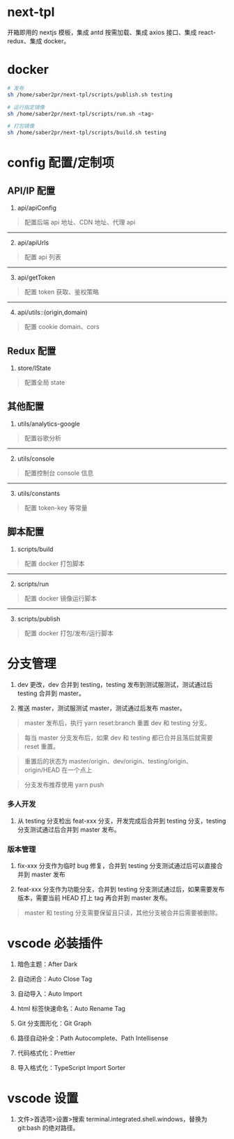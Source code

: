 # next-tpl

开箱即用的 nextjs 模板，集成 antd 按需加载、集成 axios 接口、集成 react-redux、集成 docker。

# docker

```bash
# 发布
sh /home/saber2pr/next-tpl/scripts/publish.sh testing

# 运行指定镜像
sh /home/saber2pr/next-tpl/scripts/run.sh <tag>

# 打包镜像
sh /home/saber2pr/next-tpl/scripts/build.sh testing
```

# config 配置/定制项

## API/IP 配置

1. api/apiConfig

> 配置后端 api 地址、CDN 地址、代理 api

---

2. api/apiUrls

> 配置 api 列表

---

3. api/getToken

> 配置 token 获取、鉴权策略

---

4. api/utils::(origin,domain)

> 配置 cookie domain、cors

## Redux 配置

1. store/IState

> 配置全局 state

## 其他配置

1. utils/analytics-google

> 配置谷歌分析

---

2. utils/console

> 配置控制台 console 信息

---

3. utils/constants

> 配置 token-key 等常量

## 脚本配置

1. scripts/build

> 配置 docker 打包脚本

---

2. scripts/run

> 配置 docker 镜像运行脚本

---

3. scripts/publish

> 配置 docker 打包/发布/运行脚本

# 分支管理

1. dev 更改，dev 合并到 testing，testing 发布到测试服测试，测试通过后 testing 合并到 master。

2. 推送 master，测试服测试 master，测试通过后发布 master。

> master 发布后，执行 yarn reset:branch 重置 dev 和 testing 分支。

> 每当 master 分支发布后，如果 dev 和 testing 都已合并且落后就需要 reset 重置。

> 重置后的状态为 master/origin、dev/origin、testing/origin、origin/HEAD 在一个点上

> 分支发布推荐使用 yarn push

### 多人开发

1. 从 testing 分支检出 feat-xxx 分支，开发完成后合并到 testing 分支，testing 分支测试通过后合并到 master 发布。

### 版本管理

1. fix-xxx 分支作为临时 bug 修复，合并到 testing 分支测试通过后可以直接合并到 master 发布

2. feat-xxx 分支作为功能分支，合并到 testing 分支测试通过后，如果需要发布版本，需要当前 HEAD 打上 tag 再合并到 master 发布。

> master 和 testing 分支需要保留且只读，其他分支被合并后需要被删除。

# vscode 必装插件

1. 暗色主题：After Dark

2. 自动闭合：Auto Close Tag

3. 自动导入：Auto Import

4. html 标签快速命名：Auto Rename Tag

5. Git 分支图形化：Git Graph

6. 路径自动补全：Path Autocomplete、Path Intellisense

7. 代码格式化：Prettier

8. 导入格式化：TypeScript Import Sorter

# vscode 设置

1. 文件>首选项>设置>搜索 terminal.integrated.shell.windows，替换为 git:bash 的绝对路径。
